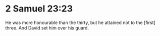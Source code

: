 # 2 Samuel 23:23

He was more honourable than the thirty, but he attained not to the [first] three. And David set him over his guard.